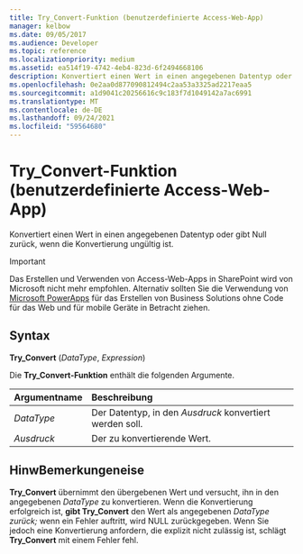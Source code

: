 ```yaml
---
title: Try_Convert-Funktion (benutzerdefinierte Access-Web-App)
manager: kelbow
ms.date: 09/05/2017
ms.audience: Developer
ms.topic: reference
ms.localizationpriority: medium
ms.assetid: ea514f19-4742-4eb4-823d-6f2494668106
description: Konvertiert einen Wert in einen angegebenen Datentyp oder gibt Null zurück, wenn die Konvertierung ungültig ist.
ms.openlocfilehash: 0e2aa0d877090812494c2aa53a3325ad2217eaa5
ms.sourcegitcommit: a1d9041c20256616c9c183f7d1049142a7ac6991
ms.translationtype: MT
ms.contentlocale: de-DE
ms.lasthandoff: 09/24/2021
ms.locfileid: "59564680"
---
```

# <a name="try_convert-function-access-custom-web-app"></a>Try_Convert-Funktion (benutzerdefinierte Access-Web-App)

Konvertiert einen Wert in einen angegebenen Datentyp oder gibt Null zurück, wenn die Konvertierung ungültig ist.
  
> [!IMPORTANT]
> Das Erstellen und Verwenden von Access-Web-Apps in SharePoint wird von Microsoft nicht mehr empfohlen. Alternativ sollten Sie die Verwendung von [Microsoft PowerApps](https://powerapps.microsoft.com/en-us/) für das Erstellen von Business Solutions ohne Code für das Web und für mobile Geräte in Betracht ziehen. 
  
## <a name="syntax"></a>Syntax

 **Try_Convert** (*DataType*, *Expression*) 
  
Die **Try_Convert-Funktion** enthält die folgenden Argumente. 
  
|**Argumentname**|**Beschreibung**|
|:-----|:-----|
| *DataType*  <br/> |Der Datentyp, in den  *Ausdruck*  konvertiert werden soll.  <br/> |
| *Ausdruck*  <br/> |Der zu konvertierende Wert.  <br/> |
   
## <a name="remarks"></a>HinwBemerkungeneise

 **Try_Convert** übernimmt den übergebenen Wert und versucht, ihn in den angegebenen  *DataType*  zu konvertieren. Wenn die Konvertierung erfolgreich ist, **gibt Try_Convert** den Wert als angegebenen  *DataType zurück;*  wenn ein Fehler auftritt, wird NULL zurückgegeben. Wenn Sie jedoch eine Konvertierung anfordern, die explizit nicht zulässig ist, schlägt **Try_Convert** mit einem Fehler fehl. 
  

